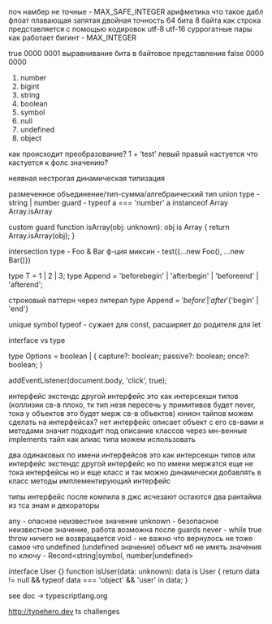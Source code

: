 поч намбер не точные - MAX_SAFE_INTEGER
арифметика
что такое дабл флоат плавающая запятая двойная точность 64 бита 8 байта
как строка представляется с помощью кодировок utf-8 utf-16 суррогатные пары
как работает бигинт - MAX_INTEGER

true 0000 0001 выравнивание бита в байтовое представление
false 0000 0000

1. number
2. bigint
3. string
4. boolean
5. symbol
6. null
7. undefined
8. object

как происходит преобразование?
1 + ‘test’
левый правый кастуется
что кастуется к фолс значению?

неявная нестрогая динамическая типизация

размеченное объединение/тип-сумма/алгебраический тип
union type - string | number
guard - typeof a === 'number' a instanceof Array Array.isArray

custom guard
function isArray(obj: unknown): obj is Array<unknown> {
  return Array.isArray(obj);
}

intersection type - Foo & Bar
ф-ция миксин - test({...new Foo(), ...new Bar()})

type T = 1 | 2 | 3;
type Append = 'beforebegin' | 'afterbegin' | 'beforeend' | 'afterend';

строковый паттерн через литерал
type Append = ${'before' | 'after'}${'begin' | 'end'}

unique symbol
typeof - сужает для const, расширяет до родителя для let

interface vs type

type Options = boolean | {
  capture?: boolean;
  passive?: boolean;
  once?: boolean;
}

addEventListener(document.body, 'click', true);

интерфейс экстендс другой интерфейс это как интерсекшн типов (коллизии св-в плохо, тк тип незя пересечь у примитивов будет never, тока у объектов это будет мерж св-в объектов)
юнион тайпов можем сделать на интерфейсах? нет
интерфейс описает объект с его св-вами и методами
значит подходит под описание классов через мн-венные implements
тайп как алиас типа можем использовать

два одинаковых по имени интерфейсов это как интерсекшн типов или интерфейс экстендс другой интерфейс
но по имени мержатся еще не тока интерфейсы но и еще класс
и так можно динамически добавлять в класс методы имплементирующий интерфейс

типы интерфейс после компила в джс исчезают
остаются два рантайма из тса энам и декораторы

any - опасное неизвестное значение
unknown - безопасное неизвестное значение, работа возможна после guards
never - while true throw ничего не возвращается
void - не важно что вернулось не тоже самое что undefined (undefined значение)
объект мб не иметь значения по ключу - Record<string|symbol, number|undefined>

interface User {}
function isUser(data: unknown): data is User {
  return data != null && typeof data === 'object' && 'user' in data;
}

see doc -> typescriptlang.org

http://typehero.dev ts challenges
